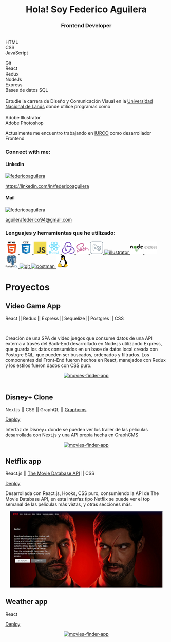 <h1 align="center">Hola! Soy Federico Aguilera</h1>
<h3 align="center">Frontend Developer </h3>
</br>
HTML</br>
CSS </br>
JavaScript </br>

Git </br>
React </br> 
Redux </br>
NodeJs </br> 
Express</br>
Bases de datos SQL</br>
</br>
Estudie la carrera de Diseño y Comunicación Visual en la <a href="http://www.unla.edu.ar/" target="black"> Universidad Nacional de Lanús</a> donde utilice programas como </br>
</br>
Adobe Illustrator</br>
Adobe Photoshop</br>
</p>
<p>Actualmente me encuentro trabajando en <a href="https://iurco.com/" target="blank">IURCO</a> como desarrollador Frontend</p>

<h3 align="left">Connect with me:</h3>

<h4 aling="left">LinkedIn</h4>
<p align="left">
<a href="https://linkedin.com/in/federicoaguilera" target="blank"><img align="center" src="https://raw.githubusercontent.com/rahuldkjain/github-profile-readme-generator/master/src/images/icons/Social/linked-in-alt.svg" alt="federicoaguilera" height="30" width="40" /></a>
</p>
<a href="https://linkedin.com/in/federicoaguilera">https://linkedin.com/in/federicoaguilera</a>

<h4 aling="left">Mail</h4>
<img align="center" src="https://cdn.icon-icons.com/icons2/2631/PNG/512/gmail_new_logo_icon_159149.png" alt="federicoaguilera" height="30" width="30" />
</p>
<a href="mailto:aguilerafederico94@gmail.com">aguilerafederico94@gmail.com</a>







<h3 align="left">Lenguajes y herramientas que he utilizado:</h3>
<p align="left">
  <a href="https://www.w3.org/html/" target="_blank">
    <img
      src="https://raw.githubusercontent.com/devicons/devicon/master/icons/html5/html5-original-wordmark.svg"
      alt="html5"
      width="40"
      height="40"
    />
  </a>
  <a href="https://www.w3schools.com/css/" target="_blank">
    <img
      src="https://raw.githubusercontent.com/devicons/devicon/master/icons/css3/css3-original-wordmark.svg"
      alt="css3"
      width="40"
      height="40"
    />
  </a>
  <a
    href="https://developer.mozilla.org/en-US/docs/Web/JavaScript"
    target="_blank"
  >
    <img
      src="https://raw.githubusercontent.com/devicons/devicon/master/icons/javascript/javascript-original.svg"
      alt="javascript"
      width="40"
      height="40"
    />
  </a>
  <a href="https://reactjs.org/" target="_blank">
    <img
      src="https://raw.githubusercontent.com/devicons/devicon/master/icons/react/react-original-wordmark.svg"
      alt="react"
      width="40"
      height="40"
    />
  </a>

  <a href="https://redux.js.org" target="_blank">
    <img
      src="https://raw.githubusercontent.com/devicons/devicon/master/icons/redux/redux-original.svg"
      alt="redux"
      width="40"
      height="40"
    />
  </a>
  <a href="https://sass-lang.com" target="_blank">
    <img
      src="https://raw.githubusercontent.com/devicons/devicon/master/icons/sass/sass-original.svg"
      alt="sass"
      width="40"
      height="40"
    />
  </a>
  
  <a href="https://www.photoshop.com/en" target="_blank">
    <img
      src="https://raw.githubusercontent.com/devicons/devicon/master/icons/photoshop/photoshop-line.svg"
      alt="photoshop"
      width="40"
      height="40"
    />
  </a>
  <a href="https://www.adobe.com/in/products/illustrator.html" target="_blank">
    <img
      src="https://www.vectorlogo.zone/logos/adobe_illustrator/adobe_illustrator-icon.svg"
      alt="illustrator"
      width="40"
      height="40"
    />
  </a>
 
  <a href="https://nodejs.org" target="_blank">
    <img
      src="https://raw.githubusercontent.com/devicons/devicon/master/icons/nodejs/nodejs-original-wordmark.svg"
      alt="nodejs"
      width="40"
      height="40"
    />
  </a>

  <a href="https://expressjs.com" target="_blank">
    <img
      src="https://raw.githubusercontent.com/devicons/devicon/master/icons/express/express-original-wordmark.svg"
      alt="express"
      width="40"
      height="40"
    />
  </a>
  <a href="https://www.postgresql.org" target="_blank">
    <img
      src="https://raw.githubusercontent.com/devicons/devicon/master/icons/postgresql/postgresql-original-wordmark.svg"
      alt="postgresql"
      width="40"
      height="40"
    />
  </a>

  <a href="https://git-scm.com/" target="_blank">
    <img
      src="https://www.vectorlogo.zone/logos/git-scm/git-scm-icon.svg"
      alt="git"
      width="40"
      height="40"
    />
  </a>

  <a href="https://postman.com" target="_blank">
    <img
      src="https://www.vectorlogo.zone/logos/getpostman/getpostman-icon.svg"
      alt="postman"
      width="40"
      height="40"
    />
  </a>
  <a href="https://www.linux.org/" target="_blank">
    <img
      src="https://raw.githubusercontent.com/devicons/devicon/master/icons/linux/linux-original.svg"
      alt="linux"
      width="40"
      height="40"
    />
  </a>
</p>


# Proyectos


## Video Game App
<p> React || Redux || Express ||  Sequelize || Postgres || CSS</p>
</br>

<p>Creación de una SPA de video juegos que consume datos de una API externa a través del Back-End desarrollado en Node.js utilizando Express, que guarda los datos consumidos en un base de datos local creada con Postrgre SQL, que pueden ser buscados, ordenados y filtrados. Los componentes del Front-End fueron hechos en React, manejados con Redux y los estilos fueron dados con CSS puro.</p>
<div align='center'>
<a href="https://github.com/Fedeaguilera94/PI-VIDEOGAMES"><img width="296" height="190" alt="movies-finder-app" src="https://media.giphy.com/media/oDFgcIDzmRDw5xNAZQ/giphy.gif"/></a>
</div>
</br>

## Disney+ Clone
<p>Next.js || CSS || GraphQL || <a href="https://graphcms.com/"> Graphcms </a> </p>

<a href="https://disney-clone-next-js.vercel.app/">
<p>Deploy</p> 
</a>

<p>Interfaz de Disney+ donde se pueden ver los trailer de las peliculas desarrollada con Next.js y una API propia hecha en GraphCMS </p>

<div align='center'>
  <a href ="https://github.com/Fedeaguilera94/disney-clone-nextJs" > 
<img width="296" height="190" alt="movies-finder-app" src="https://media.giphy.com/media/ULqw1PCApXeQ4lpnCW/giphy.gif"/>
  </a>
</div>

## Netflix app

<p>React.js || <a href="https://developers.themoviedb.org/3">The Movie Database API</a> || CSS</p>
<a href="https://netflix-interface-coral.vercel.app/">
  <p>Deploy </p>
  </a>
  
  <p> Desarrollada con React.js, Hooks, CSS puro, consumiendo la API de The Movie Database API, en esta interfaz tipo Netflix se puede ver el top semanal de las peliculas más vistas, y otras secciones más.  </p>
  <div align="center">
  <a href="https://github.com/Fedeaguilera94/challenge-frontend-netflix">
 <img width="476" height="236" alt="Netflix app" src="https://github.com/Fedeaguilera94/challenge-frontend-netflix/blob/main/Random-movie.png"/>
  </a>
</div>


## Weather app

<p>React</p>

<a href="https://climate-app-beige.vercel.app/">
<p>Deploy </p>
  </a>
<div align='center'>
<a href="https://github.com/Fedeaguilera94/climate-app"><img width="296" height="190" alt="movies-finder-app" src="https://media.giphy.com/media/CUrFZaJTDzG5inQsv8/giphy.gif"/></a>
</div>

